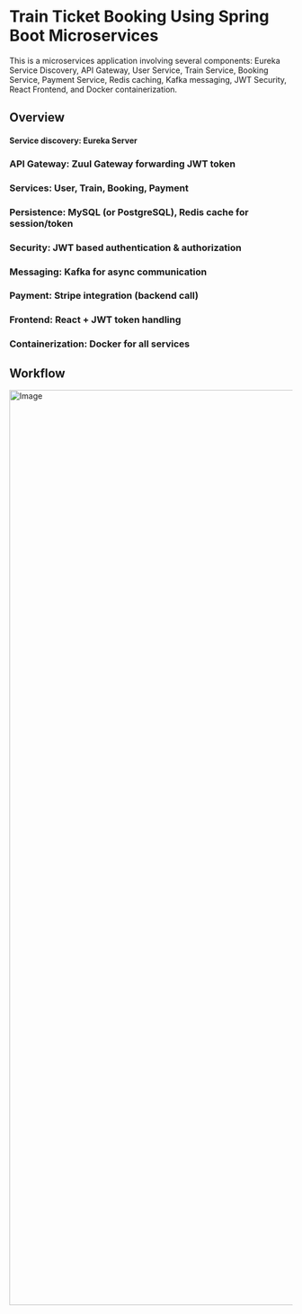 # Train Ticket Booking Using Spring Boot Microservices



This is a microservices application involving several components: Eureka Service Discovery, API Gateway, User Service, Train Service, Booking Service, Payment Service, Redis caching, Kafka messaging, JWT Security, React Frontend, and Docker containerization. 


## Overview

#### Service discovery: Eureka Server
### API Gateway: Zuul Gateway forwarding JWT token
### Services: User, Train, Booking, Payment
### Persistence: MySQL (or PostgreSQL), Redis cache for session/token
### Security: JWT based authentication & authorization
### Messaging: Kafka for async communication
### Payment: Stripe integration (backend call)
### Frontend: React + JWT token handling
### Containerization: Docker for all services












## Workflow

<img width="3840" height="1627" alt="Image" src="https://github.com/user-attachments/assets/5ddc05c8-1780-4813-b5c2-8b6877adba06" />
